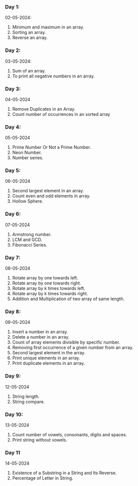 ### Day 1:
02-05-2024:
1) Minimum and maximum in an array.
2) Sorting an array.
3) Reverse an array.
### Day 2:
03-05-2024:
1) Sum of an array.
2) To print all negative numbers in an array.
### Day 3:
04-05-2024
1) Remove Duplicates in an Array.
2) Count number of occurrences in an sorted array
### Day 4:
05-05-2024
1) Prime Number Or Not a Prime Number.
2) Neon Number.
3) Number series.
### Day 5:
06-05-2024
1) Second largest element in an array.
2) Count even and odd elements in array.
3) Hollow Sphere.
### Day 6:
07-05-2024
1) Armstrong number.
2) LCM and GCD.
3) Fibonacci Series.
### Day 7:
08-05-2024
1) Rotate array by one towards left.
2) Rotate array by one towards right.
3) Rotate array by k times towards left.
4) Rotate array by k times towards right.
5) Addition and Multiplication of two array of same length.
### Day 8:
09-05-2024
1) Insert a number in an array.
2) Delete a number in an array.
3) Count of array elements divisible by specific number.
4) Removing first occurrence of a given number from an array.
5) Second largest element in the array.
6) Print unique elements in an array.
7) Print duplicate elements in an array.
### Day 9:
12-05-2024
1) String length.
2) String compare.
### Day 10:
13-05-2024
1) Count number of vowels, consonants, digits and spaces.
2) Print string without vowels.
### Day 11
14-05-2024
1) Existence of a Substring in a String and Its Reverse.
2) Percentage of Letter in String.



